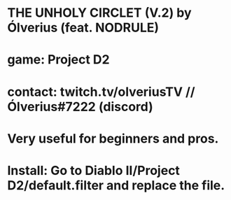 # THE UNHOLY CIRCLET (V.2) by Ólverius (feat. NODRULE)
# game: Project D2
# contact: twitch.tv/olveriusTV // Ólverius#7222 (discord)
# Very useful for beginners and pros.
# Install: Go to Diablo II/Project D2/default.filter and replace the file.
